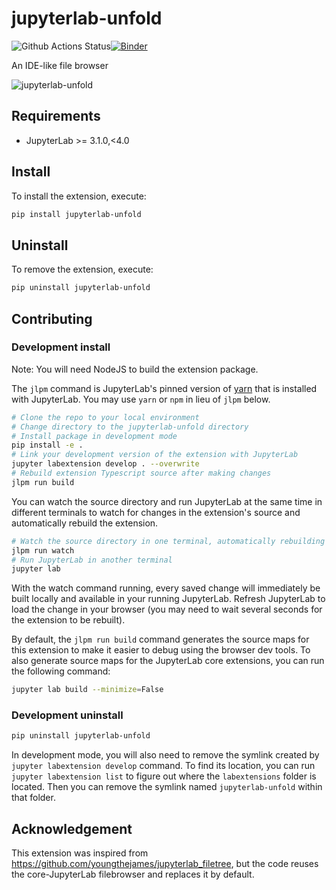# jupyterlab-unfold

![Github Actions Status](https://github.com/martinRenou/jupyterlab-unfold/actions/workflows/build.yml/badge.svg?branch=master)[![Binder](https://mybinder.org/badge_logo.svg)](https://mybinder.org/v2/gh/martinRenou/jupyterlab-unfold/HEAD?urlpath=lab)

An IDE-like file browser

![jupyterlab-unfold](images/screenshot.png)

## Requirements

* JupyterLab >= 3.1.0,<4.0

## Install

To install the extension, execute:

```bash
pip install jupyterlab-unfold
```

## Uninstall

To remove the extension, execute:

```bash
pip uninstall jupyterlab-unfold
```


## Contributing

### Development install

Note: You will need NodeJS to build the extension package.

The `jlpm` command is JupyterLab's pinned version of
[yarn](https://yarnpkg.com/) that is installed with JupyterLab. You may use
`yarn` or `npm` in lieu of `jlpm` below.

```bash
# Clone the repo to your local environment
# Change directory to the jupyterlab-unfold directory
# Install package in development mode
pip install -e .
# Link your development version of the extension with JupyterLab
jupyter labextension develop . --overwrite
# Rebuild extension Typescript source after making changes
jlpm run build
```

You can watch the source directory and run JupyterLab at the same time in different terminals to watch for changes in the extension's source and automatically rebuild the extension.

```bash
# Watch the source directory in one terminal, automatically rebuilding when needed
jlpm run watch
# Run JupyterLab in another terminal
jupyter lab
```

With the watch command running, every saved change will immediately be built locally and available in your running JupyterLab. Refresh JupyterLab to load the change in your browser (you may need to wait several seconds for the extension to be rebuilt).

By default, the `jlpm run build` command generates the source maps for this extension to make it easier to debug using the browser dev tools. To also generate source maps for the JupyterLab core extensions, you can run the following command:

```bash
jupyter lab build --minimize=False
```

### Development uninstall

```bash
pip uninstall jupyterlab-unfold
```

In development mode, you will also need to remove the symlink created by `jupyter labextension develop`
command. To find its location, you can run `jupyter labextension list` to figure out where the `labextensions`
folder is located. Then you can remove the symlink named `jupyterlab-unfold` within that folder.


## Acknowledgement

This extension was inspired from https://github.com/youngthejames/jupyterlab_filetree, but the code reuses the core-JupyterLab filebrowser and replaces it by default.
